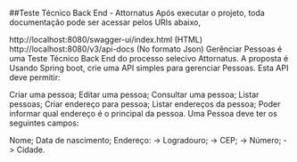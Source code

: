 ##Teste Técnico Back End - Attornatus
Após executar o projeto, toda documentação pode ser acessar pelos URIs abaixo,

http://localhost:8080/swagger-ui/index.html (HTML)
http://localhost:8080/v3/api-docs (No formato Json)
Gerênciar Pessoas é uma Teste Técnico Back End do processo selecivo Attornatus. A proposta é Usando Spring boot, crie uma API simples para gerenciar Pessoas. Esta API deve permitir:

Criar uma pessoa;
Editar uma pessoa;
Consultar uma pessoa;
Listar pessoas;
Criar endereço para pessoa;
Listar endereços da pessoa;
Poder informar qual endereço é o principal da pessoa.
Uma Pessoa deve ter os seguintes campos:

Nome;
Data de nascimento;
Endereço: -> Logradouro; -> CEP; -> Número; -> Cidade.
